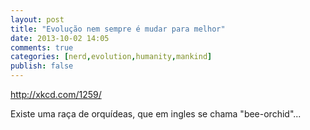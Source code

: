 ```yaml
---
layout: post
title: "Evolução nem sempre é mudar para melhor"
date: 2013-10-02 14:05
comments: true
categories: [nerd,evolution,humanity,mankind]
publish: false
---
```


http://xkcd.com/1259/

Existe uma raça de orquídeas, que em ingles se chama "bee-orchid"...
